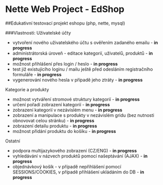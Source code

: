 Nette Web Project - EdShop
=================

##Edukativní testovací projekt eshopu (php, nette, mysql)

###Vlastnosti:
Uživatelské účty
* vytvoření nového uživatelského účtu s ověřením zadaného emailu - **in progress**
* administrátorská úroveň - editace kategorií, uživatelů, produktů - **in progress**
* možnost přihlášení přes login / heslo - **in progress**
* test již existujícího loginu / mailu ještě před odesláním registračního formuláře - **in progress**
* vygenerování nového hesla v případě jeho ztráty - **in progress**

Kategorie a produkty
* možnost vytváření stromové struktury kategorií - **in progress**
* určení pořadí zobrazení kategorií - **in progress**
* zobrazení kategorií v nezávislém menu - **in progress**
* zobrazení a manipulace s produkty v nezávislém gridu (bez nutnosti obnovovat celou stránku) - **in progress**
* zobrazení detailu produktu - **in progress**
* možnost přidání produktu do košíku  - **in progress**

Ostatní
* podpora multijazykového zobrazení (CZ/ENG) - **in progress**
* vyhledávání v názvech produktů pomocí našeptávání (AJAX) - **in progress** 
* objednávkový košík - v případě nepřihlášení pomocí SESSIONS/COOKIES, v případě přihlášení ukládáním do DB - **in progress**  
